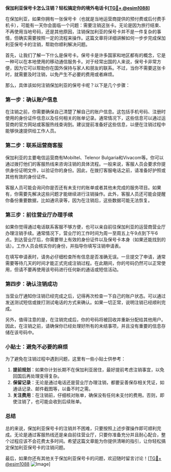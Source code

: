 **保加利亚保号卡怎么注销？轻松搞定你的境外电话卡[[TG💪+ @esim1088](https://t.me/s/esim1088)]**

在保加利亚，如果你拥有一张保号卡（也就是当地运营商提供的预付费或后付费手机卡），可能有一天你会面临一个问题：需要注销这张卡。无论是因为旅行结束、不再使用当地号码，还是其他原因，注销保加利亚的保号卡并不是一件复杂的事情，但确实需要按照一定的流程来操作。这篇文章将详细讲解如何一步步完成保加利亚保号卡的注销，帮助你顺利解决问题。

首先，让我们了解一下什么是保号卡。保号卡是许多国家和地区都有的概念，它是一种可以在本地使用的移动通信服务卡。对于经常出国的人来说，保号卡非常方便，因为它可以帮助你在国外保持与家人和朋友的联系。不过，当你不需要这张卡时，就需要及时注销，以免产生不必要的费用或者麻烦。

那么，具体该如何注销保加利亚的保号卡呢？以下是几个步骤：

### 第一步：确认账户信息

在注销之前，你需要确保自己清楚了解自己的账户信息。这包括手机号码、注册时使用的身份证件信息以及任何相关的账单记录。通常情况下，这些信息可以通过运营商的官方网站或客服热线查询到。建议提前准备好这些信息，以便在注销过程中能够快速提供给工作人员。

### 第二步：联系运营商客服

保加利亚的主要电信运营商有Mobiltel、Telenor Bulgaria和Vivacom等。你可以通过拨打他们的客服热线来咨询注销的具体流程。一般来说，客服人员会要求你提供身份证明文件，以验证你的身份。因此，在拨打客服电话之前，请准备好护照或其他有效的身份证件。

客服人员可能会询问你是否还有未支付的账单或者其他未完成的服务项目。如果有，你需要先解决这些问题才能继续进行注销操作。此外，客服人员还可能会提醒你备份重要数据，比如通讯录等，因为在注销后，这些数据可能无法恢复。

### 第三步：前往营业厅办理手续

如果你觉得通过电话联系客服不够方便，也可以亲自前往保加利亚的运营商营业厅办理注销手续。通常情况下，营业厅的工作时间为周一至周五上午9点到下午6点。到达营业厅后，你需要带上有效的身份证件以及保号卡本身（如果还能找到的话）。工作人员会核实你的身份，并指导你填写注销申请表。

在填写申请表时，请务必仔细检查所有信息是否准确无误。一旦提交了申请，通常需要等待几天的时间才能正式完成注销过程。在此期间，你的号码仍然可以正常使用，但请不要再使用该号码进行任何新的通话或短信活动。

### 第四步：确认注销成功

当营业厅通知你注销已经完成之后，记得再次检查一下自己的账户状态。可以通过发送测试短信或拨打测试电话的方式来确认。如果一切正常，说明注销已经顺利完成。

另外，值得注意的是，在注销完成后，你的号码将被回收并重新分配给其他用户。因此，在注销之前，请确保你已经处理好所有的未结事项，并且没有重要的信息存储在该号码中。

### 小贴士：避免不必要的麻烦

为了避免在注销过程中遇到问题，这里有一些小贴士供参考：

1. **提前规划**：如果你计划长期不在保加利亚居住，最好提前考虑注销事宜，以免回国后再处理变得复杂。
2. **保留记录**：无论是通过电话还是营业厅办理注销，都要妥善保存相关凭证，如通话记录、邮件截图等，以备不时之需。
3. **关注费用**：在注销前，仔细核对账单，确保没有任何未支付的费用。否则，即使注销了，也可能会收到后续账单。

### 总结

总的来说，保加利亚保号卡的注销并不困难，只要按照上述步骤操作即可顺利完成。无论是通过客服热线还是亲自前往营业厅，只要你准备充分并且耐心配合，整个过程应该不会花费太多时间。希望这篇文章能为你提供清晰的指引，让你轻松搞定保加利亚保号卡的注销问题。

最后，如果你还有其他关于保加利亚保号卡的问题，欢迎随时留言讨论！[[TG💪+ @esim1088](https://t.me/s/esim1088) ![Image](https://i.postimg.cc/4NQfJmqS/Snipaste-2025-05-13-00-14-12.png)]